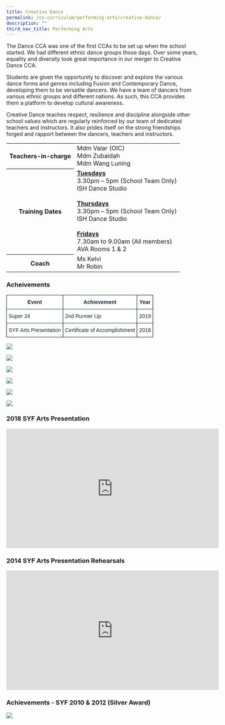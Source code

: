 ```yaml
---
title: Creative Dance
permalink: /co-curriculum/performing-arts/creative-dance/
description: ""
third_nav_title: Performing Arts
---
```

The Dance CCA was one of the first CCAs to be set up when the school started. We had different ethnic dance groups those days. Over some years, equality and diversity took great importance in our merger to Creative Dance CCA.&nbsp;

Students are given the opportunity to discover and explore the various dance forms and genres including Fusion and Contemporary Dance, developing them to be versatile dancers. We have a team of dancers from various ethnic&nbsp;groups and different nations. As such, this CCA provides them a platform to develop cultural awareness.&nbsp;

Creative Dance teaches respect, resilience and discipline alongside other school values which are regularly reinforced by our team of dedicated teachers and instructors. It also prides itself on the strong friendships forged and rapport between the dancers, teachers and instructors.

<table style="border-collapse:collapse;border-spacing:0" class="tg"><tbody><tr><th style="border-color:#000000;solid;border-width:1px;">Teachers-in-charge</th><td style="border-color:#000000;solid;border-width:1px;">Mdm Valar (OIC)<br>  
Mdm Zubaidah<br> 
Mdm Wang Luning
	</td>
	</tr>
	<tr>
	<th style="border-color:#000000;solid;border-width:1px;">Training Dates</th>
	<td style="border-color:#000000;solid;border-width:1px;"><u><b>Tuesdays</b><br></u>3.30pm – 5pm (School Team Only)<br>ISH Dance Studio<br><br>
		<u><b>Thursdays</b><br></u>3.30pm – 5pm (School Team Only)<br>ISH Dance Studio<br><br>
	<u><b>Fridays</b></u>
<br>7.30am to 9.00am (All members)<br>AVA Rooms 1 &amp; 2
</td>
</tr>
	<tr>
	<th style="border-color:#000000;solid;border-width:1px;">Coach</th>
	<td style="border-color:#000000;solid;border-width:1px;">Ms Kelvi<br>Mr Robin</td></tr>
	</tbody>
	</table>

<h3> Acheivements</h3>

<table style="border-collapse:collapse;border-spacing:0" class="tg"><thead><tr><th style="background-color:#FFF;border-color:#002d13;border-style:solid;border-width:1px;color:#162837;font-family:Arial, sans-serif;font-size:14px;font-weight:bold;overflow:hidden;padding:10px 5px;text-align:center;vertical-align:top;word-break:normal">Event</th><th style="background-color:#FFF;border-color:#002d13;border-style:solid;border-width:1px;color:#162837;font-family:Arial, sans-serif;font-size:14px;font-weight:bold;overflow:hidden;padding:10px 5px;text-align:center;vertical-align:top;word-break:normal">Achievement</th><th style="background-color:#FFF;border-color:black;border-style:solid;border-width:1px;color:#162837;font-family:Arial, sans-serif;font-size:14px;font-weight:bold;overflow:hidden;padding:10px 5px;text-align:center;vertical-align:top;word-break:normal">Year</th></tr></thead><tbody><tr><td style="background-color:#FFF;border-color:#002d13;border-style:solid;border-width:1px;color:#162837;font-family:Arial, sans-serif;font-size:14px;overflow:hidden;padding:10px 5px;text-align:left;vertical-align:middle;word-break:normal">Super 24<br></td><td style="background-color:#FFF;border-color:#002d13;border-style:solid;border-width:1px;color:#162837;font-family:Arial, sans-serif;font-size:14px;overflow:hidden;padding:10px 5px;text-align:left;vertical-align:middle;word-break:normal">2nd Runner Up<br></td><td style="background-color:#FFF;border-color:black;border-style:solid;border-width:1px;color:#162837;font-family:Arial, sans-serif;font-size:14px;overflow:hidden;padding:10px 5px;text-align:center;vertical-align:middle;word-break:normal">2019<br></td></tr><tr><td style="background-color:#FFF;border-color:black;border-style:solid;border-width:1px;color:#162837;font-family:Arial, sans-serif;font-size:14px;overflow:hidden;padding:10px 5px;text-align:left;vertical-align:middle;word-break:normal">SYF Arts Presentation<br></td><td style="background-color:#FFF;border-color:black;border-style:solid;border-width:1px;color:#162837;font-family:Arial, sans-serif;font-size:14px;overflow:hidden;padding:10px 5px;text-align:left;vertical-align:middle;word-break:normal">Certificate of Accomplishment<br></td><td style="background-color:#FFF;border-color:black;border-style:solid;border-width:1px;color:#162837;font-family:Arial, sans-serif;font-size:14px;overflow:hidden;padding:10px 5px;text-align:center;vertical-align:middle;word-break:normal">2018</td></tr></tbody></table>


![](/images/4.jpeg)

![](/images/3.jpeg)

![](/images/Pic01_intldance.jpg)

![](/images/Intl%20Dance_1.jpg)

![](/images/Intl%20Dance_3.jpg)

![](/images/Untitled.jpg)

### 2018 SYF Arts Presentation





<iframe width="560" height="315" src="https://www.youtube.com/embed/MWXyRHKX3k8" title="YouTube video player" frameborder="0" allow="accelerometer; autoplay; clipboard-write; encrypted-media; gyroscope; picture-in-picture" allowfullscreen=""></iframe>

<h3>2014 SYF Arts Presentation Rehearsals</h3>

<iframe width="560" height="315" src="https://www.youtube.com/embed/MWXyRHKX3k8" title="YouTube video player" frameborder="0" allow="accelerometer; autoplay; clipboard-write; encrypted-media; gyroscope; picture-in-picture" allowfullscreen=""></iframe>

<h3>Achievements - SYF 2010 &amp; 2012 (Silver Award)</h3>

<img src="/images/dance2.jpg">
